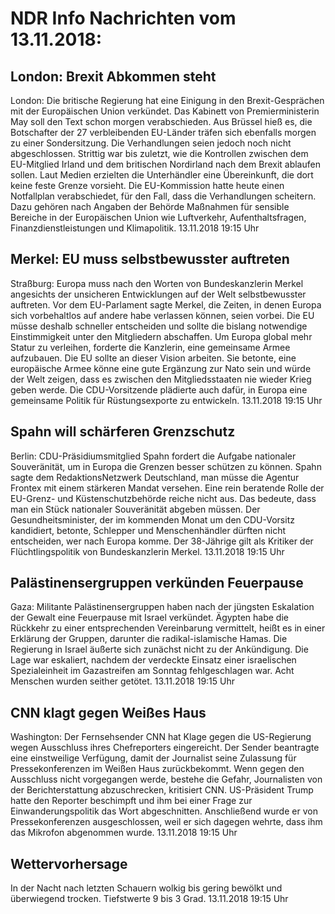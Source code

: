 # NDR Info Nachrichten vom 13.11.2018:


## London: Brexit Abkommen steht
London: Die britische Regierung hat eine Einigung in den Brexit-Gesprächen mit der Europäischen Union verkündet. Das Kabinett von Premierministerin May soll den Text schon morgen verabschieden. Aus Brüssel hieß es, die Botschafter der 27 verbleibenden EU-Länder träfen sich ebenfalls morgen zu einer Sondersitzung. Die Verhandlungen seien jedoch noch nicht abgeschlossen. Strittig war bis zuletzt, wie die Kontrollen zwischen dem EU-Mitglied Irland und dem britischen Nordirland nach dem Brexit ablaufen sollen. Laut Medien erzielten die Unterhändler eine Übereinkunft, die dort keine feste Grenze vorsieht. Die EU-Kommission hatte heute einen Notfallplan verabschiedet, für den Fall, dass die Verhandlungen scheitern. Dazu gehören nach Angaben der Behörde Maßnahmen für sensible Bereiche in der Europäischen Union wie Luftverkehr, Aufenthaltsfragen, Finanzdienstleistungen und Klimapolitik. 13.11.2018 19:15 Uhr 

## Merkel: EU muss selbstbewusster auftreten
Straßburg:	Europa muss nach den Worten von Bundeskanzlerin Merkel angesichts der unsicheren Entwicklungen auf der Welt selbstbewusster auftreten. Vor dem EU-Parlament sagte Merkel, die Zeiten, in denen Europa sich vorbehaltlos auf andere habe verlassen können, seien vorbei. Die EU müsse deshalb schneller entscheiden und sollte die bislang notwendige Einstimmigkeit unter den Mitgliedern abschaffen. Um Europa global mehr Statur zu verleihen, forderte die Kanzlerin, eine gemeinsame Armee aufzubauen. Die EU sollte an dieser Vision arbeiten. Sie betonte, eine europäische Armee könne eine gute Ergänzung zur Nato sein und würde der Welt zeigen, dass es zwischen den Mitgliedsstaaten nie wieder Krieg geben werde. Die CDU-Vorsitzende plädierte auch dafür, in Europa eine gemeinsame Politik für Rüstungsexporte zu entwickeln. 13.11.2018 19:15 Uhr 

## Spahn will schärferen Grenzschutz
Berlin: CDU-Präsidiumsmitglied Spahn fordert die Aufgabe nationaler Souveränität, um in Europa die Grenzen besser schützen zu können. Spahn sagte dem RedaktionsNetzwerk Deutschland, man müsse die Agentur Frontex mit einem stärkeren Mandat versehen. Eine rein beratende Rolle der EU-Grenz- und Küstenschutzbehörde reiche nicht aus. Das bedeute, dass man ein Stück nationaler Souveränität abgeben müssen. Der Gesundheitsminister, der im kommenden Monat um den CDU-Vorsitz kandidiert, betonte, Schlepper und Menschenhändler dürften nicht entscheiden, wer nach Europa komme. Der 38-Jährige gilt als Kritiker der Flüchtlingspolitik von Bundeskanzlerin Merkel. 13.11.2018 19:15 Uhr 

## Palästinensergruppen verkünden Feuerpause
Gaza: Militante Palästinensergruppen haben nach der jüngsten Eskalation der Gewalt eine Feuerpause mit Israel verkündet. Ägypten habe die Rückkehr zu einer entsprechenden Vereinbarung vermittelt, heißt es in einer Erklärung der Gruppen, darunter die radikal-islamische Hamas. Die Regierung in Israel äußerte sich zunächst nicht zu der Ankündigung. Die Lage war eskaliert, nachdem der verdeckte Einsatz einer israelischen Spezialeinheit im Gazastreifen am Sonntag fehlgeschlagen war. Acht Menschen wurden seither getötet. 13.11.2018 19:15 Uhr 

## CNN klagt gegen Weißes Haus
Washington:	Der Fernsehsender CNN hat Klage gegen die US-Regierung wegen Ausschluss ihres Chefreporters eingereicht. Der Sender beantragte eine einstweilige Verfügung, damit der Journalist seine Zulassung für Pressekonferenzen im Weißen Haus zurückbekommt. Wenn gegen den Ausschluss nicht vorgegangen werde, bestehe die Gefahr, Journalisten von der Berichterstattung abzuschrecken, kritisiert CNN. US-Präsident Trump hatte den Reporter beschimpft und ihm bei einer Frage zur Einwanderungspolitik das Wort abgeschnitten. Anschließend wurde er von Pressekonferenzen ausgeschlossen, weil er sich dagegen wehrte, dass ihm das Mikrofon abgenommen wurde. 13.11.2018 19:15 Uhr 

## Wettervorhersage
In der Nacht nach letzten Schauern wolkig bis gering bewölkt und überwiegend trocken. Tiefstwerte 9 bis 3 Grad. 13.11.2018 19:15 Uhr 
